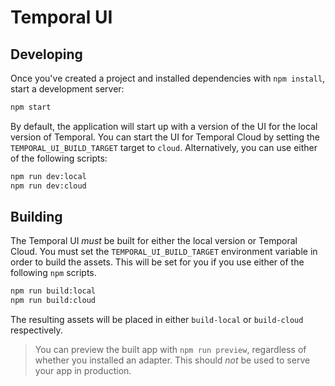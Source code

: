 # Temporal UI

## Developing

Once you've created a project and installed dependencies with `npm install`, start a development server:

```bash
npm start
```

By default, the application will start up with a version of the UI for the local version of Temporal. You can start the UI for Temporal Cloud by setting the `TEMPORAL_UI_BUILD_TARGET` target to `cloud`. Alternatively, you can use either of the following scripts:

```bash
npm run dev:local
npm run dev:cloud
```

## Building

The Temporal UI _must_ be built for either the local version or Temporal Cloud. You must set the `TEMPORAL_UI_BUILD_TARGET` environment variable in order to build the assets. This will be set for you if you use either of the following `npm` scripts.

```bash
npm run build:local
npm run build:cloud
```

The resulting assets will be placed in either `build-local` or `build-cloud` respectively.

> You can preview the built app with `npm run preview`, regardless of whether you installed an adapter. This should _not_ be used to serve your app in production.
